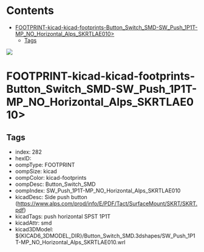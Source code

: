 



Contents
========

* [FOOTPRINT-kicad-kicad-footprints-Button_Switch_SMD-SW_Push_1P1T-MP_NO_Horizontal_Alps_SKRTLAE010>](#footprint-kicad-kicad-footprints-button_switch_smd-sw_push_1p1t-mp_no_horizontal_alps_skrtlae010)
	* [Tags](#tags)
  
![][im]
# FOOTPRINT-kicad-kicad-footprints-Button_Switch_SMD-SW_Push_1P1T-MP_NO_Horizontal_Alps_SKRTLAE010>

## Tags

- index: 282
- hexID: 
- oompType: FOOTPRINT
- oompSize: kicad
- oompColor: kicad-footprints
- oompDesc: Button_Switch_SMD
- oompIndex: SW_Push_1P1T-MP_NO_Horizontal_Alps_SKRTLAE010
- kicadDesc: Side push button (https://www.alps.com/prod/info/E/PDF/Tact/SurfaceMount/SKRT/SKRT.pdf)
- kicadTags: push horizontal SPST 1P1T
- kicadAttr: smd
- kicad3DModel: ${KICAD6_3DMODEL_DIR}/Button_Switch_SMD.3dshapes/SW_Push_1P1T-MP_NO_Horizontal_Alps_SKRTLAE010.wrl



[im]: image.png
